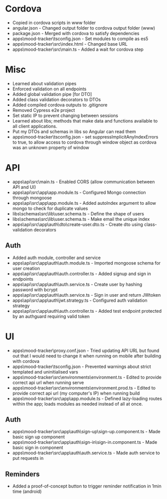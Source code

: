 # Cordova
- Copied in cordova scripts in www folder
- angular.json - Changed output folder to cordova output folder (www)
- package.json - Merged with cordova to satisfy dependencies
- apps\mood-tracker\tsconfig.json - Set modules to compile as es5
- apps\mood-tracker\src\index.html - Changed base URL
- apps\mood-tracker\src\main.ts - Added a wait for cordova step

# Misc
- Learned about validation pipes
- Enforced validation on all endpoints
- Added global validation pipe [for DTO]
- Added class validation decorators to DTOs
- Added compiled cordova outputs to .gitignore 
- Removed Cypress e2e project 
- Set static IP to prevent changing between sessions
- Learned about libs; methods that make data and functions available to all client applications.
- Put my DTOs and schemas in libs so Angular can read them
- apps\mood-tracker\tsconfig.json - set suppressImplicitAnyIndexErrors to true, to allow access to cordova through window object as cordova was an unknown property of window

# API
- apps\api\src\main.ts - Enabled CORS (allow communication between API and UI)
- apps\api\src\app\app.module.ts - Configured Mongo connection through mongoose 
- apps\api\src\app\app.module.ts - Added autoIndex argument to allow mongo to check for duplicate values
- libs\schemas\src\lib\user.schema.ts - Define the shape of users 
- libs\schemas\src\lib\user.schema.ts - Make email the unique index
- apps\api\src\app\auth\dto\create-user.dto.ts - Create dto using class-validation decorators

## Auth
- Added auth module, controller and service
- apps\api\src\app\auth\auth.module.ts - Imported mongoose schema for user creation
- apps\api\src\app\auth\auth.controller.ts - Added signup and sign in endpoints
- apps\api\src\app\auth\auth.service.ts - Create user by hashing password with bcrypt
- apps\api\src\app\auth\auth.service.ts - Sign in user and return JWtoken
- apps\api\src\app\auth\jwt.strategy.ts - Configured auth validation strategy
- apps\api\src\app\auth\auth.controller.ts - Added test endpoint protected by an authguard requiring valid token

# UI
- apps\mood-tracker\proxy.conf.json - Tried updating API URL but found out that I would need to change it when running on mobile after building with cordova
- apps\mood-tracker\tsconfig.json - Prevented warnings about strict templated and uninitialised vars
- apps\mood-tracker\src\environments\environment.ts - Edited to provide correct api url when running serve
- apps\mood-tracker\src\environments\environment.prod.ts - Edited to provide correct api url (my computer's IP) when running build
- apps\mood-tracker\src\app\app.module.ts - Defined lazy-loading routes within the app; loads modules as needed instead of all at once.

## Auth
- apps\mood-tracker\src\app\auth\sign-up\sign-up.component.ts - Made basic sign up component
- apps\mood-tracker\src\app\auth\sign-in\sign-in.component.ts - Made basic sign in component
- apps\mood-tracker\src\app\auth\auth.service.ts - Made auth service to put requests in

## Reminders
- Added a proof-of-concept button to trigger reminder notification in 1min time (android)
